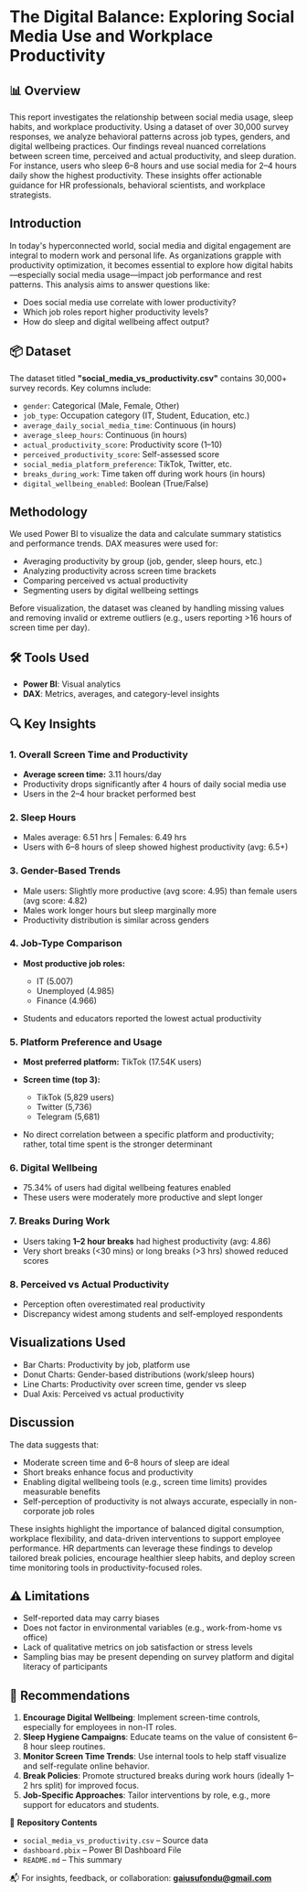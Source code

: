 # The Digital Balance: Exploring Social Media Use and Workplace Productivity

## 📊 Overview

This report investigates the relationship between social media usage, sleep habits, and workplace productivity. Using a dataset of over 30,000 survey responses, we analyze behavioral patterns across job types, genders, and digital wellbeing practices. Our findings reveal nuanced correlations between screen time, perceived and actual productivity, and sleep duration. For instance, users who sleep 6–8 hours and use social media for 2–4 hours daily show the highest productivity. These insights offer actionable guidance for HR professionals, behavioral scientists, and workplace strategists.

## Introduction

In today's hyperconnected world, social media and digital engagement are integral to modern work and personal life. As organizations grapple with productivity optimization, it becomes essential to explore how digital habits—especially social media usage—impact job performance and rest patterns. This analysis aims to answer questions like:

* Does social media use correlate with lower productivity?
* Which job roles report higher productivity levels?
* How do sleep and digital wellbeing affect output?

## 📦 Dataset

The dataset titled **"social\_media\_vs\_productivity.csv"** contains 30,000+ survey records. Key columns include:

* `gender`: Categorical (Male, Female, Other)
* `job_type`: Occupation category (IT, Student, Education, etc.)
* `average_daily_social_media_time`: Continuous (in hours)
* `average_sleep_hours`: Continuous (in hours)
* `actual_productivity_score`: Productivity score (1–10)
* `perceived_productivity_score`: Self-assessed score
* `social_media_platform_preference`: TikTok, Twitter, etc.
* `breaks_during_work`: Time taken off during work hours (in hours)
* `digital_wellbeing_enabled`: Boolean (True/False)

## Methodology

We used Power BI to visualize the data and calculate summary statistics and performance trends. DAX measures were used for:

* Averaging productivity by group (job, gender, sleep hours, etc.)
* Analyzing productivity across screen time brackets
* Comparing perceived vs actual productivity
* Segmenting users by digital wellbeing settings

Before visualization, the dataset was cleaned by handling missing values and removing invalid or extreme outliers (e.g., users reporting >16 hours of screen time per day).

## 🛠 Tools Used
- **Power BI**: Visual analytics
- **DAX**: Metrics, averages, and category-level insights
  
## 🔍 Key Insights

### 1. **Overall Screen Time and Productivity**

* **Average screen time:** 3.11 hours/day
* Productivity drops significantly after 4 hours of daily social media use
* Users in the 2–4 hour bracket performed best

### 2. **Sleep Hours**

* Males average: 6.51 hrs | Females: 6.49 hrs
* Users with 6–8 hours of sleep showed highest productivity (avg: 6.5+)

### 3. **Gender-Based Trends**

* Male users: Slightly more productive (avg score: 4.95) than female users (avg score: 4.82)
* Males work longer hours but sleep marginally more
* Productivity distribution is similar across genders

### 4. **Job-Type Comparison**

* **Most productive job roles:**

  * IT (5.007)
  * Unemployed (4.985)
  * Finance (4.966)
* Students and educators reported the lowest actual productivity

### 5. **Platform Preference and Usage**

* **Most preferred platform:** TikTok (17.54K users)
* **Screen time (top 3):**

  * TikTok (5,829 users)
  * Twitter (5,736)
  * Telegram (5,681)
* No direct correlation between a specific platform and productivity; rather, total time spent is the stronger determinant

### 6. **Digital Wellbeing**

* 75.34% of users had digital wellbeing features enabled
* These users were moderately more productive and slept longer

### 7. **Breaks During Work**

* Users taking **1–2 hour breaks** had highest productivity (avg: 4.86)
* Very short breaks (<30 mins) or long breaks (>3 hrs) showed reduced scores

### 8. **Perceived vs Actual Productivity**

* Perception often overestimated real productivity
* Discrepancy widest among students and self-employed respondents

## Visualizations Used

* Bar Charts: Productivity by job, platform use
* Donut Charts: Gender-based distributions (work/sleep hours)
* Line Charts: Productivity over screen time, gender vs sleep
* Dual Axis: Perceived vs actual productivity

## Discussion

The data suggests that:

* Moderate screen time and 6–8 hours of sleep are ideal
* Short breaks enhance focus and productivity
* Enabling digital wellbeing tools (e.g., screen time limits) provides measurable benefits
* Self-perception of productivity is not always accurate, especially in non-corporate job roles

These insights highlight the importance of balanced digital consumption, workplace flexibility, and data-driven interventions to support employee performance. HR departments can leverage these findings to develop tailored break policies, encourage healthier sleep habits, and deploy screen time monitoring tools in productivity-focused roles.

## ⚠️ Limitations
* Self-reported data may carry biases
* Does not factor in environmental variables (e.g., work-from-home vs office)
* Lack of qualitative metrics on job satisfaction or stress levels
* Sampling bias may be present depending on survey platform and digital literacy of participants

## 🧠 Recommendations

1. **Encourage Digital Wellbeing**: Implement screen-time controls, especially for employees in non-IT roles.
2. **Sleep Hygiene Campaigns**: Educate teams on the value of consistent 6–8 hour sleep routines.
3. **Monitor Screen Time Trends**: Use internal tools to help staff visualize and self-regulate online behavior.
4. **Break Policies**: Promote structured breaks during work hours (ideally 1–2 hrs split) for improved focus.
5. **Job-Specific Approaches**: Tailor interventions by role, e.g., more support for educators and students.


📁 **Repository Contents**
- `social_media_vs_productivity.csv` – Source data
- `dashboard.pbix` – Power BI Dashboard File
- `README.md` – This summary

📬 For insights, feedback, or collaboration: **gaiusufondu@gmail.com**
